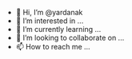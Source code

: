 - 👋 Hi, I’m @yardanak
- 👀 I’m interested in ...
- 🌱 I’m currently learning ...
- 💞️ I’m looking to collaborate on ...
- 📫 How to reach me ...

<!---
yardanak/yardanak is a ✨ special ✨ repository because its `README.md` (this file) appears on your GitHub profile.
You can click the Preview link to take a look at your changes.
--->
